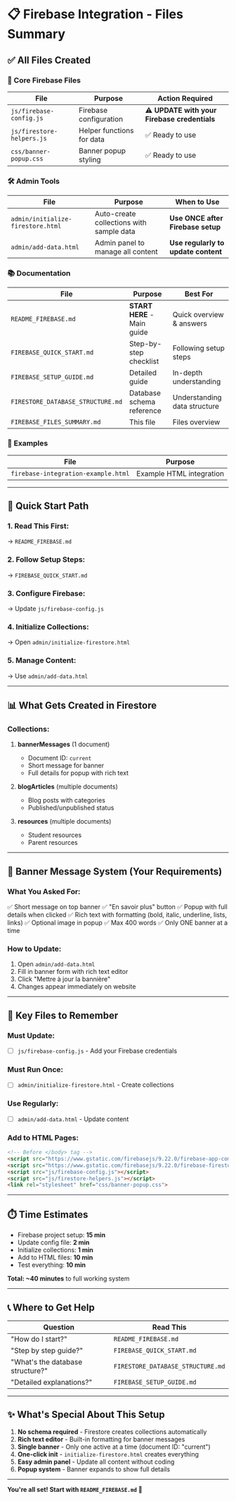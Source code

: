 # 📋 Firebase Integration - Files Summary

## ✅ All Files Created

### 🔧 Core Firebase Files

| File | Purpose | Action Required |
|------|---------|-----------------|
| `js/firebase-config.js` | Firebase configuration | ⚠️ **UPDATE with your Firebase credentials** |
| `js/firestore-helpers.js` | Helper functions for data | ✅ Ready to use |
| `css/banner-popup.css` | Banner popup styling | ✅ Ready to use |

### 🛠️ Admin Tools

| File | Purpose | When to Use |
|------|---------|-------------|
| `admin/initialize-firestore.html` | Auto-create collections with sample data | **Use ONCE after Firebase setup** |
| `admin/add-data.html` | Admin panel to manage all content | **Use regularly to update content** |

### 📚 Documentation

| File | Purpose | Best For |
|------|---------|----------|
| `README_FIREBASE.md` | **START HERE** - Main guide | Quick overview & answers |
| `FIREBASE_QUICK_START.md` | Step-by-step checklist | Following setup steps |
| `FIREBASE_SETUP_GUIDE.md` | Detailed guide | In-depth understanding |
| `FIRESTORE_DATABASE_STRUCTURE.md` | Database schema reference | Understanding data structure |
| `FIREBASE_FILES_SUMMARY.md` | This file | Files overview |

### 📝 Examples

| File | Purpose |
|------|---------|
| `firebase-integration-example.html` | Example HTML integration |

---

## 🚀 Quick Start Path

### 1. Read This First:
→ `README_FIREBASE.md`

### 2. Follow Setup Steps:
→ `FIREBASE_QUICK_START.md`

### 3. Configure Firebase:
→ Update `js/firebase-config.js`

### 4. Initialize Collections:
→ Open `admin/initialize-firestore.html`

### 5. Manage Content:
→ Use `admin/add-data.html`

---

## 📊 What Gets Created in Firestore

### Collections:
1. **bannerMessages** (1 document)
   - Document ID: `current`
   - Short message for banner
   - Full details for popup with rich text

2. **blogArticles** (multiple documents)
   - Blog posts with categories
   - Published/unpublished status

3. **resources** (multiple documents)
   - Student resources
   - Parent resources

---

## 🎨 Banner Message System (Your Requirements)

### What You Asked For:
✅ Short message on top banner
✅ "En savoir plus" button
✅ Popup with full details when clicked
✅ Rich text with formatting (bold, italic, underline, lists, links)
✅ Optional image in popup
✅ Max 400 words
✅ Only ONE banner at a time

### How to Update:
1. Open `admin/add-data.html`
2. Fill in banner form with rich text editor
3. Click "Mettre à jour la bannière"
4. Changes appear immediately on website

---

## 🔑 Key Files to Remember

### Must Update:
- [ ] `js/firebase-config.js` - Add your Firebase credentials

### Must Run Once:
- [ ] `admin/initialize-firestore.html` - Create collections

### Use Regularly:
- [ ] `admin/add-data.html` - Update content

### Add to HTML Pages:
```html
<!-- Before </body> tag -->
<script src="https://www.gstatic.com/firebasejs/9.22.0/firebase-app-compat.js"></script>
<script src="https://www.gstatic.com/firebasejs/9.22.0/firebase-firestore-compat.js"></script>
<script src="js/firebase-config.js"></script>
<script src="js/firestore-helpers.js"></script>
<link rel="stylesheet" href="css/banner-popup.css">
```

---

## ⏱️ Time Estimates

- Firebase project setup: **15 min**
- Update config file: **2 min**
- Initialize collections: **1 min**
- Add to HTML files: **10 min**
- Test everything: **10 min**

**Total: ~40 minutes** to full working system

---

## 📞 Where to Get Help

| Question | Read This |
|----------|-----------|
| "How do I start?" | `README_FIREBASE.md` |
| "Step by step guide?" | `FIREBASE_QUICK_START.md` |
| "What's the database structure?" | `FIRESTORE_DATABASE_STRUCTURE.md` |
| "Detailed explanations?" | `FIREBASE_SETUP_GUIDE.md` |

---

## ✨ What's Special About This Setup

1. **No schema required** - Firestore creates collections automatically
2. **Rich text editor** - Built-in formatting for banner messages
3. **Single banner** - Only one active at a time (document ID: "current")
4. **One-click init** - `initialize-firestore.html` creates everything
5. **Easy admin panel** - Update all content without coding
6. **Popup system** - Banner expands to show full details

---

**You're all set! Start with `README_FIREBASE.md` 🚀**

